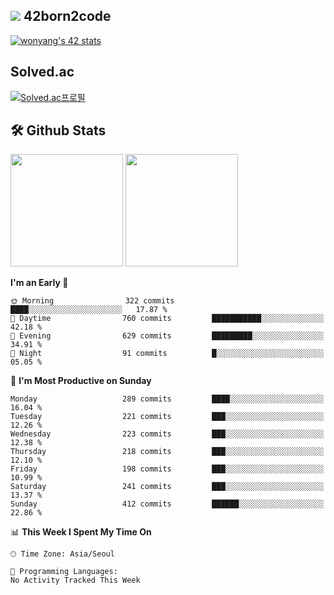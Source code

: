 
## <img src="https://img.shields.io/badge/-000000?style=flat&logo=42&logoColor=white"> 42born2code
[![wonyang's 42 stats](https://badge42.vercel.app/api/v2/cl5nhe5b6007809kydha7ht42/stats?cursusId=21&coalitionId=88)](https://profile.intra.42.fr/users/wonyang)

## Solved.ac
[![Solved.ac프로필](http://mazassumnida.wtf/api/v2/generate_badge?boj=bennyws)](https://solved.ac/bennyws)

## 🛠️ Github Stats
<p>
  <img height="180em" src="https://github-readme-stats-veggie-garden.vercel.app/api?username=gemstoneyang&show_icons=true&include_all_commits=true&bg_color=30,e96443,904e95&title_color=fff&text_color=fff">
  <img height="180em" src="https://github-readme-stats-veggie-garden.vercel.app/api/top-langs/?username=gemstoneyang&layout=compact&bg_color=30,e96443,904e95&title_color=fff&text_color=fff">
</p>

<!--START_SECTION:waka-->
**I'm an Early 🐤** 

```text
🌞 Morning                322 commits         ████░░░░░░░░░░░░░░░░░░░░░   17.87 % 
🌆 Daytime                760 commits         ███████████░░░░░░░░░░░░░░   42.18 % 
🌃 Evening                629 commits         █████████░░░░░░░░░░░░░░░░   34.91 % 
🌙 Night                  91 commits          █░░░░░░░░░░░░░░░░░░░░░░░░   05.05 % 
```
📅 **I'm Most Productive on Sunday** 

```text
Monday                   289 commits         ████░░░░░░░░░░░░░░░░░░░░░   16.04 % 
Tuesday                  221 commits         ███░░░░░░░░░░░░░░░░░░░░░░   12.26 % 
Wednesday                223 commits         ███░░░░░░░░░░░░░░░░░░░░░░   12.38 % 
Thursday                 218 commits         ███░░░░░░░░░░░░░░░░░░░░░░   12.10 % 
Friday                   198 commits         ███░░░░░░░░░░░░░░░░░░░░░░   10.99 % 
Saturday                 241 commits         ███░░░░░░░░░░░░░░░░░░░░░░   13.37 % 
Sunday                   412 commits         ██████░░░░░░░░░░░░░░░░░░░   22.86 % 
```


📊 **This Week I Spent My Time On** 

```text
🕑︎ Time Zone: Asia/Seoul

💬 Programming Languages: 
No Activity Tracked This Week
```


<!--END_SECTION:waka-->
